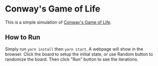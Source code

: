 # Conway's Game of Life

This is a simple simulation of [Conway's Game of Life](https://en.wikipedia.org/wiki/Conway%27s_Game_of_Life).

## How to Run

Simply run `yarn install` then `yarn start`. A webpage will show in the browser.
Click the board to setup the initial state, or use Random button to randomize the board.
Then click "Run" button to see the iterations.
